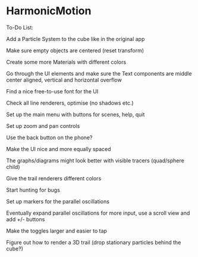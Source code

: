 # HarmonicMotion

To-Do List:


Add a Particle System to the cube like in the original app

Make sure empty objects are centered (reset transform)

Create some more Materials with different colors

Go through the UI elements and make sure the Text components are middle center aligned, vertical and horizontal overflow

Find a nice free-to-use font for the UI

Check all line renderers, optimise (no shadows etc.)

Set up the main menu with buttons for scenes, help, quit

Set up zoom and pan controls

Use the back button on the phone?

Make the UI nice and more equally spaced

The graphs/diagrams might look better with visible tracers (quad/sphere child)

Give the trail renderers different colors

Start hunting for bugs

Set up markers for the parallel oscillations

Eventually expand parallel oscillations for more input, use a scroll view and add +/- buttons

Make the toggles larger and easier to tap

Figure out how to render a 3D trail (drop stationary particles behind the cube?)
